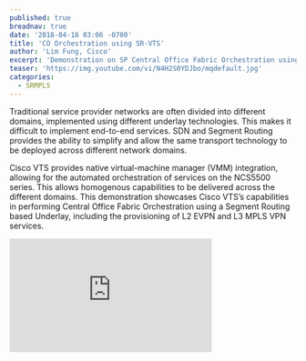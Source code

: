 ```yaml
---
published: true
breadnav: true
date: '2018-04-18 03:06 -0700'
title: 'CO Orchestration using SR-VTS'
author: 'Lim Fung, Cisco'
excerpt: 'Demonstration on SP Central Office Fabric Orchestration using Cisco VTS with Segment Routing.'
teaser: 'https://img.youtube.com/vi/N4H2S0YDJbo/mqdefault.jpg'
categories:
  - SRMPLS
---
```

Traditional service provider networks are often divided into different domains, implemented using different underlay technologies. This makes it difficult to implement end-to-end services. SDN and Segment Routing provides the ability to simplify and allow the same transport technology to be deployed across different network domains. 
  
Cisco VTS provides native virtual-machine manager (VMM) integration, allowing for the automated orchestration of services on the NCS5500 series. This allows homogenous capabilities to be delivered across the different domains. This demonstration showcases Cisco VTS’s capabilities in performing Central Office Fabric Orchestration using a Segment Routing based Underlay, including the provisioning of L2 EVPN and L3 MPLS VPN services.  
       
<iframe width="355" height="200" src="https://www.youtube.com/embed/N4H2S0YDJbo" frameborder="0" allowfullscreen></iframe>
